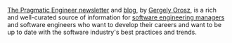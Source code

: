 [The Pragmatic Engineer newsletter](https://newsletter.pragmaticengineer.com/) and [blog](https://blog.pragmaticengineer.com/), by [Gergely Orosz](https://www.linkedin.com/in/gergelyorosz), is a rich and well-curated source of information for [software engineering managers](/mgmt/sem/sem-role) and software engineers who want to develop their careers and want to be up to date with the software industry's best practices and trends.